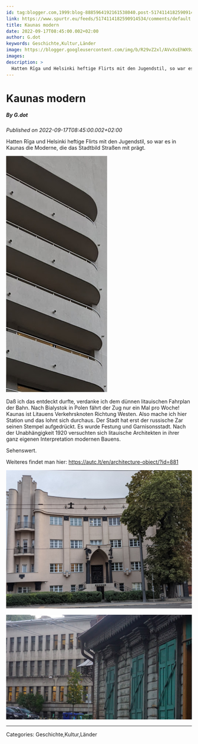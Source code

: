 ```yaml
---
id: tag:blogger.com,1999:blog-8885964192161538040.post-5174114182590914534
link: https://www.spurtr.eu/feeds/5174114182590914534/comments/default
title: Kaunas modern
date: 2022-09-17T08:45:00.002+02:00
author: G.dot
keywords: Geschichte,Kultur,Länder
image: https://blogger.googleusercontent.com/img/b/R29vZ2xl/AVvXsEhWX9zNGE8C4kTYhG4kNGoWjMx8cgmHjgne5cc3rJsQ810Zd3Jzku1O8d7Acky94U2HmA2d8mhxB9ArxrTWk8uYK-piaF_axF1rxYj_yvoMgkZWCjPRI8Xhyphenhyphen01kgr46H12NYLM7NdTG3Dc/s72-w274-h640-c/1663348910311076-0.png
images: 
description: >
  Hatten Rīga und Helsinki heftige Flirts mit den Jugendstil, so war es in Kaunas die Moderne, die das Stadtbild Straßen mit prägt. Daß ich das entdeckt durfte, verdanke ich dem dünnen litauischen Fahrplan der Bahn. Nach Bialystok in Polen fährt der Zug nur
---
```

# Kaunas modern
##### By G.dot
_Published on 2022-09-17T08:45:00.002+02:00_

Hatten Rīga und Helsinki heftige Flirts mit den Jugendstil, so war es in Kaunas die Moderne, die das Stadtbild Straßen mit prägt.

[![](../assets/1663348910311076-0.png)](../assets/1663348910311076-0.png)

  

Daß ich das entdeckt durfte, verdanke ich dem dünnen litauischen Fahrplan der Bahn. Nach Bialystok in Polen fährt der Zug nur ein Mal pro Woche! Kaunas ist Litauens Verkehrsknoten Richtung Westen. Also mache ich hier Station und das lohnt sich durchaus. Der Stadt hat erst der russische Zar seinen Stempel aufgedrückt. Es wurde Festung und Garnisonsstadt. Nach der Unabhängigkeit 1920 versuchten sich litauische Architekten in ihrer ganz eigenen Interpretation modernen Bauens.

Sehenswert.

Weiteres findet man hier: https://autc.lt/en/architecture-object/?id=881

  

[![](../assets/1663348906242236-1.png)](../assets/1663348906242236-1.png)

  

[![](../assets/1663348902257773-2.png)](../assets/1663348902257773-2.png)

---
Categories: Geschichte,Kultur,Länder